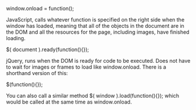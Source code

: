 window.onload = function();

JavaScript, calls whatever function is specified on the right side when the 
window has loaded, meaning that all of the objects in the document are in the 
DOM and all the resources for the page, including images, have finished loading.

$( document ).ready(function(){});

jQuery, runs when the DOM is ready for code to be executed. Does not have to wait
for images or frames to load like window.onload. There is a shorthand version 
of this: 

$(function(){});

You can also call a similar method $( window ).load(function(){}); which would 
be called at the same time as window.onload.


